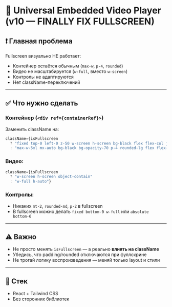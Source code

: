 
# 🎥 Universal Embedded Video Player (v10 — FINALLY FIX FULLSCREEN)

## ❗ Главная проблема

Fullscreen визуально НЕ работает:

- Контейнер остаётся обычным (`max-w`, `p-4`, `rounded`)
- Видео не масштабируется (`w-full`, вместо `w-screen`)
- Контролы не адаптируются
- Нет className-переключений

---

## ✅ Что нужно сделать

### Контейнер (`<div ref={containerRef}>`)
Заменить className на:

```jsx
className={isFullscreen
  ? "fixed top-0 left-0 z-50 w-screen h-screen bg-black flex flex-col justify-center items-center"
  : "max-w-5xl mx-auto bg-black bg-opacity-70 p-4 rounded-lg flex flex-col items-center"}
```

### Видео:
```jsx
className={isFullscreen
  ? "w-screen h-screen object-contain"
  : "w-full h-auto"}
```

### Контролы:
- Никаких `mt-2`, `rounded-md`, `p-2` в fullscreen
- В fullscreen можно делать `fixed bottom-0 w-full` или `absolute bottom-6`

---

## ⚠️ Важно

- Не просто менять `isFullscreen` — а реально **влиять на className**
- Убедись, что padding/rounded отключаются при фуллскрине
- Не трогай логику воспроизведения — меняй только layout и стили

---

## 🔧 Стек

- React + Tailwind CSS
- Без сторонних библиотек
